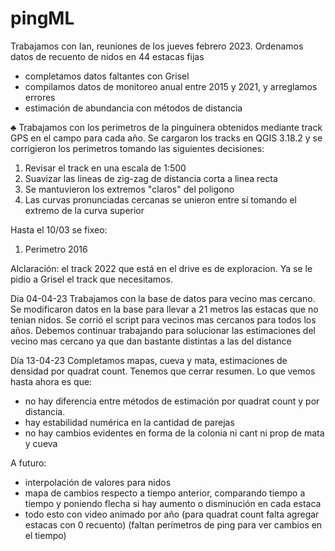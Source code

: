 # pingML
Trabajamos con Ian, reuniones de los jueves febrero 2023.
Ordenamos datos de recuento de nidos en 44 estacas fijas

- completamos datos faltantes con Grisel
- compilamos datos de monitoreo anual entre 2015 y 2021, y arreglamos errores
- estimación de abundancia con métodos de distancia

♣ Trabajamos con los perimetros de la pinguinera obtenidos mediante track GPS en el campo para cada año. Se cargaron los
tracks en QGIS 3.18.2 y se corrigieron los perimetros tomando las siguientes decisiones:
1. Revisar el track en una escala de 1:500
2. Suavizar las lineas de zig-zag de distancia corta a linea recta
3. Se mantuvieron los extremos "claros" del poligono
4. Las curvas pronunciadas cercanas se unieron entre sí tomando el extremo de la curva superior


Hasta el 10/03 se fixeo:
1) Perimetro 2016

Alclaración: el track 2022 que está en el drive es de exploracion. Ya se le pidio a Grisel el track que necesitamos. 

Dia 04-04-23
Trabajamos con la base de datos para vecino mas cercano.
Se modificaron datos en la base para llevar a 21 metros las estacas que no tenian nidos. 
Se corrió el script para vecinos mas cercanos para todos los años. Debemos continuar trabajando para solucionar las estimaciones del vecino mas cercano ya que dan bastante distintas a las del distance

Día 13-04-23
Completamos mapas, cueva y mata, estimaciones de densidad por quadrat count.
Tenemos que cerrar resumen.
Lo que vemos hasta ahora es que:
- no hay diferencia entre métodos de estimación por quadrat count y por distancia.
- hay estabilidad numérica en la cantidad de parejas
- no hay cambios evidentes en forma de la colonia ni cant ni prop de mata y cueva

A futuro:
- interpolación de valores para nidos
- mapa de cambios respecto a tiempo anterior, comparando tiempo a tiempo y poniendo flecha si hay aumento o disminución en cada estaca
- todo esto con video animado por año
(para quadrat count falta agregar estacas con 0 recuento)
(faltan perímetros de ping para ver cambios en el tiempo)